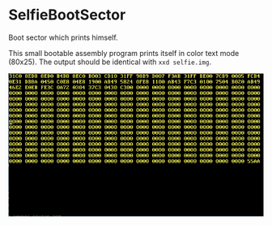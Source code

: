 # SelfieBootSector
Boot sector which prints himself. 

This small bootable assembly program prints itself in color text mode (80x25). The output should be identical with ```xxd selfie.img```.

![screen of running program][snapshot]

[snapshot]: /assets/running.png "Runnign Selfie Boot Sector"